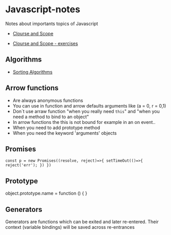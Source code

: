 # Javascript-notes

Notes about importants topics of Javascript 

* [Clourse and Scope](https://blog.bitsrc.io/a-beginners-guide-to-closures-in-javascript-97d372284dda)

* [Clourse and Scope - exercises](https://github.com/Bloc/mentor-exercises/blob/master/exercises/javascript/closure-scoping-exercises.md)


## Algorithms

* [Sorting Algorithms](https://github.com/yeb9925/sorting-algorithms-javascript)


## Arrow functions
- Are always anonymous functions
- You can use in function and arrow defaults arguments like (a = 0, r = 0,1)
- Don´t use arraw function "when you really need `this`" and "when you need a method to bind to an object"
- In arrow functions the this is not bound for example in an on event..
- When you need to add prototype method
- When you need the keyword 'arguments' objects


## Promises

`const p = new Promises((resolve, reject)=>{
 setTimeOut(()=>{
    reject('err');
 })
})` 

## Prototype
object.prototype.name = function () { }

## Generators
Generators are functions which can be exited and later re-entered. Their context (variable bindings) will be saved across re-entrances
